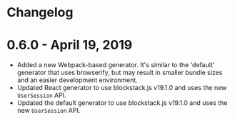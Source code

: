 # Changelog

# 0.6.0 - April 19, 2019

- Added a new Webpack-based generator. It's similar to the 'default' generator that uses browserify, but may result in smaller bundle sizes and an easier development environment.
- Updated React generator to use blockstack.js v19.1.0 and uses the new `UserSession` API.
- Updated the default generator to use blockstack.js v19.1.0 and uses the new `UserSession` API.
